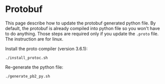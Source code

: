 # Protobuf

This page describe how to update the protobuf generated python file. By
default, the protobuf is already compiled into python file so you won't have to
do anything. Those steps are required only if you update the `.proto` file. The
instruction are for linux.

Install the proto compiler (version 3.6.1):

```
./install_protoc.sh
```

Re-generate the python file:

```
./generate_pb2_py.sh
```
